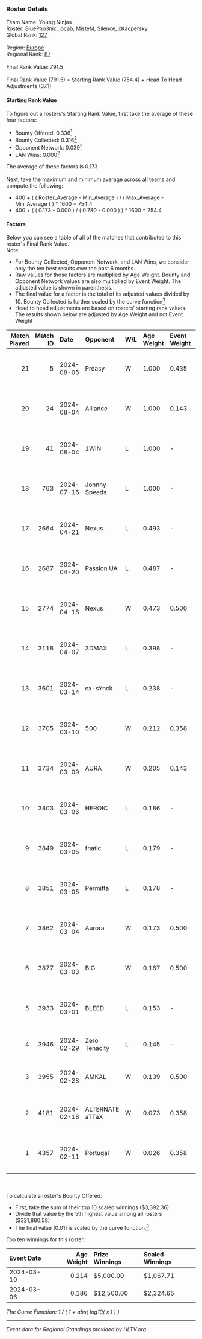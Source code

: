 ### Roster Details<br />
Team Name: Young Ninjas<br />
Roster: BluePho3nix, jocab, MisteM, Silence, xKacpersky<br />
Global Rank: [127](../standings_global.md)<br />
<br />
Region: [Europe]( ../standings_europe.md)<br />
Regional Rank: [87]( ../standings_europe.md)<br />
<br />
Final Rank Value:  791.5<br />
<br />
Final Rank Value (791.5) = Starting Rank Value (754.4) + Head To Head Adjustments (37.1)<br />

#### Starting Rank Value<br />
To figure out a rosters's Starting Rank Value, first take the average of these four factors:<br />
- Bounty Offered: 0.336[<sup>1</sup>](#table2)
- Bounty Collected: 0.316[<sup>2</sup>](#table1)
- Opponent Network: 0.039[<sup>2</sup>](#table1)
- LAN Wins: 0.000[<sup>2</sup>](#table1)

The average of these factors is 0.173<br />
<br />
Next, take the maximum and minimum average across all teams and compute the following:<br />
- 400 + ( ( Roster_Average - Min_Average ) / ( Max_Average - Min_Average ) ) * 1600 = 754.4
- 400 + ( ( 0.173 - 0.000 ) / ( 0.780 - 0.000 ) ) * 1600 = 754.4


#### Factors<br />
Below you can see a table of all of the matches that contributed to this roster's Final Rank Value.<br />
Note:<br />

- For Bounty Collected, Opponent Network, and LAN Wins, we consider only the ten best results over the past 6 months.
- Raw values for those factors are multiplied by Age Weight. Bounty and Opponent Network values are also multiplied by Event Weight. The adjusted value is shown in parenthesis.
- The final value for a factor is the total of its adjusted values divided by 10. Bounty Collected is further scaled by the curve function[<sup>3</sup>](#curveFunction)
- Head to head adjustments are based on rosters' starting rank values. The results shown below are adjusted by Age Weight and not Event Weight
<span id="table1"></span><br />


| Match Played | Match ID | Date       | Opponent        | W/L | Age Weight | Event Weight | Bounty Collected | Opponent Network | LAN Wins  | H2H Adj. | Roster                                          |
| -: | -: | :- | :- | :- | :- | :- | :- | :- | :- | -: | :- |
|           21 |        5 | 2024-08-05 | Preasy          | W   | 1.000      | 0.435        | 0.008 (0.004)    | 0.221 (0.096)    | 0 (0.000) |    15.44 | BluePho3nix, jocab, MisteM, Silence, xKacpersky |
|           20 |       24 | 2024-08-04 | Alliance        | W   | 1.000      | 0.143        | 0.017 (0.002)    | 0.292 (0.042)    | 0 (0.000) |    19.05 | BluePho3nix, jocab, MisteM, Silence, xKacpersky |
|           19 |       41 | 2024-08-04 | 1WIN            | L   | 1.000      | -            | -                | -                | -         |    -6.57 | BluePho3nix, jocab, MisteM, Silence, xKacpersky |
|           18 |      763 | 2024-07-16 | Johnny Speeds   | L   | 1.000      | -            | -                | -                | -         |    -2.13 | BluePho3nix, jocab, MisteM, Silence, xKacpersky |
|           17 |     2664 | 2024-04-21 | Nexus           | L   | 0.493      | -            | -                | -                | -         |    -5.98 | bobeksde, jocab, MisteM, Silence, xKacpersky    |
|           16 |     2687 | 2024-04-20 | Passion UA      | L   | 0.487      | -            | -                | -                | -         |    -2.83 | bobeksde, jocab, MisteM, Silence, xKacpersky    |
|           15 |     2774 | 2024-04-18 | Nexus           | W   | 0.473      | 0.500        | 0.014 (0.003)    | 0.458 (0.108)    | 0 (0.000) |     9.20 | bobeksde, jocab, MisteM, Silence, xKacpersky    |
|           14 |     3118 | 2024-04-07 | 3DMAX           | L   | 0.398      | -            | -                | -                | -         |    -0.08 | BluePho3nix, jocab, MisteM, Silence, xKacpersky |
|           13 |     3601 | 2024-03-14 | ex-sYnck        | L   | 0.238      | -            | -                | -                | -         |    -6.16 | BluePho3nix, dex, maxster, MisteM, Silence      |
|           12 |     3705 | 2024-03-10 | 500             | W   | 0.212      | 0.358        | 0.001 (0.000)    | 0.094 (0.007)    | 0 (0.000) |     2.86 | BluePho3nix, jocab, maxster, MisteM, Silence    |
|           11 |     3734 | 2024-03-09 | AURA            | W   | 0.205      | 0.143        | 0.000 (0.000)    | 0.009 (0.000)    | 0 (0.000) |     1.14 | BluePho3nix, jocab, maxster, MisteM, Silence    |
|           10 |     3803 | 2024-03-06 | HEROIC          | L   | 0.186      | -            | -                | -                | -         |    -0.07 | BluePho3nix, jocab, maxster, MisteM, Silence    |
|            9 |     3849 | 2024-03-05 | fnatic          | L   | 0.179      | -            | -                | -                | -         |    -0.07 | BluePho3nix, jocab, maxster, MisteM, Silence    |
|            8 |     3851 | 2024-03-05 | Permitta        | L   | 0.178      | -            | -                | -                | -         |    -1.43 | BluePho3nix, jocab, maxster, MisteM, Silence    |
|            7 |     3862 | 2024-03-04 | Aurora          | W   | 0.173      | 0.500        | 0.422 (0.036)    | 0.778 (0.067)    | 0 (0.000) |     5.41 | BluePho3nix, jocab, maxster, MisteM, Silence    |
|            6 |     3877 | 2024-03-03 | BIG             | W   | 0.167      | 0.500        | 0.154 (0.013)    | 0.298 (0.025)    | 0 (0.000) |     5.02 | BluePho3nix, jocab, maxster, MisteM, Silence    |
|            5 |     3933 | 2024-03-01 | BLEED           | L   | 0.153      | -            | -                | -                | -         |    -1.18 | BluePho3nix, jocab, maxster, MisteM, Silence    |
|            4 |     3946 | 2024-02-29 | Zero Tenacity   | L   | 0.145      | -            | -                | -                | -         |    -0.58 | BluePho3nix, jocab, MisteM, REZ, Silence        |
|            3 |     3955 | 2024-02-28 | AMKAL           | W   | 0.139      | 0.500        | 0.130 (0.009)    | 0.465 (0.032)    | 0 (0.000) |     3.94 | BluePho3nix, maxster, MisteM, REZ, Silence      |
|            2 |     4181 | 2024-02-18 | ALTERNATE aTTaX | W   | 0.073      | 0.358        | 0.031 (0.001)    | 0.550 (0.014)    | 0 (0.000) |     1.81 | BluePho3nix, jocab, maxster, MisteM, Silence    |
|            1 |     4357 | 2024-02-11 | Portugal        | W   | 0.026      | 0.358        | 0.003 (0.000)    | 0.118 (0.001)    | 0 (0.000) |     0.33 | BluePho3nix, jocab, maxster, MisteM, Silence    |

<br />
<span id="table2"></span><br />
To calculate a roster's Bounty Offered:<br />

- First, take the sum of their top 10 scaled winnings ($3,392.36)
- Divide that value by the 5th highest value among all rosters ($321,880.58)
- The final value (0.01) is scaled by the curve function.[<sup>3</sup>](#curveFunction)

Top ten winnings for this roster:<br />

| Event Date | Age Weight | Prize Winnings | Scaled Winnings |
| :- | -: | :- | :- |
| 2024-03-10 |      0.214 | $5,000.00      | $1,067.71       |
| 2024-03-06 |      0.186 | $12,500.00     | $2,324.65       |


<span id="curveFunction"></span>_The Curve Function: 1 / ( 1 + abs( log10( x ) ) )_<br />

---
_Event data for Regional Standings provided by HLTV.org_<br />
